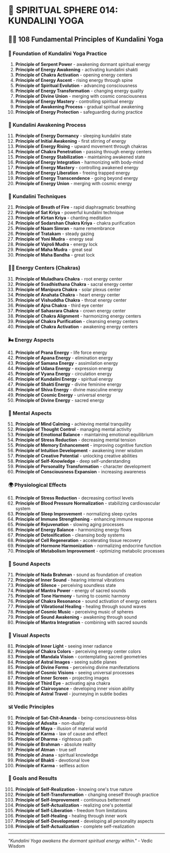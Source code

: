 # 🌟 SPIRITUAL SPHERE 014: KUNDALINI YOGA

## 🧘‍♀️ 108 Fundamental Principles of Kundalini Yoga

### 🌌 Foundation of Kundalini Yoga Practice

1. **Principle of Serpent Power** - awakening dormant spiritual energy
2. **Principle of Energy Awakening** - activating kundalini shakti
3. **Principle of Chakra Activation** - opening energy centers
4. **Principle of Energy Ascent** - rising energy through spine
5. **Principle of Spiritual Evolution** - advancing consciousness
6. **Principle of Energy Transformation** - changing energy quality
7. **Principle of Divine Union** - merging with cosmic consciousness
8. **Principle of Energy Mastery** - controlling spiritual energy
9. **Principle of Awakening Process** - gradual spiritual awakening
10. **Principle of Energy Protection** - safeguarding during practice

### 🎯 Kundalini Awakening Process

11. **Principle of Energy Dormancy** - sleeping kundalini state
12. **Principle of Initial Awakening** - first stirring of energy
13. **Principle of Energy Rising** - upward movement through chakras
14. **Principle of Chakra Penetration** - passing through energy centers
15. **Principle of Energy Stabilization** - maintaining awakened state
16. **Principle of Energy Integration** - harmonizing with body-mind
17. **Principle of Energy Mastery** - controlling awakened energy
18. **Principle of Energy Liberation** - freeing trapped energy
19. **Principle of Energy Transcendence** - going beyond energy
20. **Principle of Energy Union** - merging with cosmic energy

### 🌟 Kundalini Techniques

21. **Principle of Breath of Fire** - rapid diaphragmatic breathing
22. **Principle of Sat Kriya** - powerful kundalini technique
23. **Principle of Kirtan Kriya** - chanting meditation
24. **Principle of Sodarshan Chakra Kriya** - chakra purification
25. **Principle of Naam Simran** - name remembrance
26. **Principle of Tratakam** - steady gazing
27. **Principle of Yoni Mudra** - energy seal
28. **Principle of Vajroli Mudra** - energy lock
29. **Principle of Maha Mudra** - great seal
30. **Principle of Maha Bandha** - great lock

### 🧘‍♀️ Energy Centers (Chakras)

31. **Principle of Muladhara Chakra** - root energy center
32. **Principle of Svadhisthana Chakra** - sacral energy center
33. **Principle of Manipura Chakra** - solar plexus center
34. **Principle of Anahata Chakra** - heart energy center
35. **Principle of Vishuddha Chakra** - throat energy center
36. **Principle of Ajna Chakra** - third eye center
37. **Principle of Sahasrara Chakra** - crown energy center
38. **Principle of Chakra Alignment** - harmonizing energy centers
39. **Principle of Chakra Purification** - cleansing energy centers
40. **Principle of Chakra Activation** - awakening energy centers

### 🌬️ Energy Aspects

41. **Principle of Prana Energy** - life force energy
42. **Principle of Apana Energy** - elimination energy
43. **Principle of Samana Energy** - assimilation energy
44. **Principle of Udana Energy** - expression energy
45. **Principle of Vyana Energy** - circulation energy
46. **Principle of Kundalini Energy** - spiritual energy
47. **Principle of Shakti Energy** - divine feminine energy
48. **Principle of Shiva Energy** - divine masculine energy
49. **Principle of Cosmic Energy** - universal energy
50. **Principle of Divine Energy** - sacred energy

### 🧠 Mental Aspects

51. **Principle of Mind Calming** - achieving mental tranquility
52. **Principle of Thought Control** - managing mental activity
53. **Principle of Emotional Balance** - maintaining emotional equilibrium
54. **Principle of Stress Reduction** - decreasing mental tension
55. **Principle of Memory Enhancement** - improving cognitive function
56. **Principle of Intuition Development** - awakening inner wisdom
57. **Principle of Creative Potential** - unlocking creative abilities
58. **Principle of Self-Knowledge** - deep self-understanding
59. **Principle of Personality Transformation** - character development
60. **Principle of Consciousness Expansion** - increasing awareness

### 🌍 Physiological Effects

61. **Principle of Stress Reduction** - decreasing cortisol levels
62. **Principle of Blood Pressure Normalization** - stabilizing cardiovascular system
63. **Principle of Sleep Improvement** - normalizing sleep cycles
64. **Principle of Immune Strengthening** - enhancing immune response
65. **Principle of Rejuvenation** - slowing aging processes
66. **Principle of Energy Balance** - harmonizing energy flows
67. **Principle of Detoxification** - cleansing body systems
68. **Principle of Cell Regeneration** - accelerating tissue recovery
69. **Principle of Hormone Harmonization** - normalizing endocrine function
70. **Principle of Metabolism Improvement** - optimizing metabolic processes

### 🎵 Sound Aspects

71. **Principle of Nada Brahman** - sound as foundation of creation
72. **Principle of Inner Sound** - hearing internal vibrations
73. **Principle of Silence** - perceiving soundless state
74. **Principle of Mantra Power** - energy of sacred sounds
75. **Principle of Tone Harmony** - tuning to cosmic harmony
76. **Principle of Chakra Resonance** - sound activation of energy centers
77. **Principle of Vibrational Healing** - healing through sound waves
78. **Principle of Cosmic Music** - perceiving music of spheres
79. **Principle of Sound Awakening** - awakening through sound
80. **Principle of Mantra Integration** - combining with sacred sounds

### 🌈 Visual Aspects

81. **Principle of Inner Light** - seeing inner radiance
82. **Principle of Chakra Colors** - perceiving energy center colors
83. **Principle of Mandala Vision** - contemplating sacred geometries
84. **Principle of Astral Images** - seeing subtle planes
85. **Principle of Divine Forms** - perceiving divine manifestations
86. **Principle of Cosmic Visions** - seeing universal processes
87. **Principle of Inner Screen** - projecting images
88. **Principle of Third Eye** - activating ajna chakra
89. **Principle of Clairvoyance** - developing inner vision ability
90. **Principle of Astral Travel** - journeying in subtle bodies

### 🕉️ Vedic Principles

91. **Principle of Sat-Chit-Ananda** - being-consciousness-bliss
92. **Principle of Advaita** - non-duality
93. **Principle of Maya** - illusion of material world
94. **Principle of Karma** - law of cause and effect
95. **Principle of Dharma** - righteous path
96. **Principle of Brahman** - absolute reality
97. **Principle of Atman** - true self
98. **Principle of Jnana** - spiritual knowledge
99. **Principle of Bhakti** - devotional love
100. **Principle of Karma** - selfless action

### 🚀 Goals and Results

101. **Principle of Self-Realization** - knowing one's true nature
102. **Principle of Self-Transformation** - changing oneself through practice
103. **Principle of Self-Improvement** - continuous betterment
104. **Principle of Self-Actualization** - realizing one's potential
105. **Principle of Self-Liberation** - freedom from limitations
106. **Principle of Self-Healing** - healing through inner work
107. **Principle of Self-Development** - developing all personality aspects
108. **Principle of Self-Actualization** - complete self-realization

---

*"Kundalini Yoga awakens the dormant spiritual energy within."* - Vedic Wisdom
